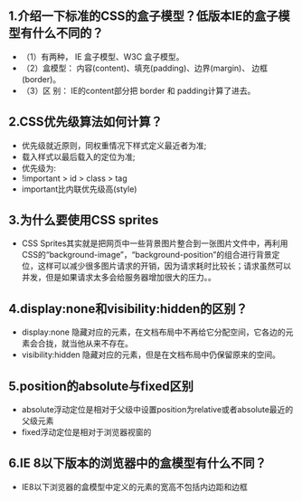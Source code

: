 ## 1.介绍一下标准的CSS的盒子模型？低版本IE的盒子模型有什么不同的？
* （1）有两种， IE 盒子模型、W3C 盒子模型。
* （2）盒模型： 内容(content)、填充(padding)、边界(margin)、 边框(border)。
* （3）区  别： IE的content部分把 border 和 padding计算了进去。

## 2.CSS优先级算法如何计算？
* 优先级就近原则，同权重情况下样式定义最近者为准;
* 载入样式以最后载入的定位为准;
* 优先级为:
* !important >  id > class > tag
* important比内联优先级高(style)

## 3.为什么要使用CSS sprites
* CSS Sprites其实就是把网页中一些背景图片整合到一张图片文件中，再利用CSS的“background-image”，“background-position”的组合进行背景定位，这样可以减少很多图片请求的开销，因为请求耗时比较长；请求虽然可以并发，但是如果请求太多会给服务器增加很大的压力。。

## 4.display:none和visibility:hidden的区别？
* display:none  隐藏对应的元素，在文档布局中不再给它分配空间，它各边的元素会合拢，就当他从来不存在。
* visibility:hidden  隐藏对应的元素，但是在文档布局中仍保留原来的空间。

## 5.position的absolute与fixed区别
* absolute浮动定位是相对于父级中设置position为relative或者absolute最近的父级元素
* fixed浮动定位是相对于浏览器视窗的

## 6.IE 8以下版本的浏览器中的盒模型有什么不同？
* IE8以下浏览器的盒模型中定义的元素的宽高不包括内边距和边框